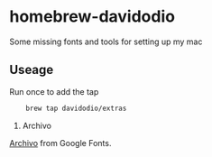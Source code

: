 # homebrew-davidodio

Some missing fonts and tools for setting up my mac

## Useage

Run once to add the tap

```bash
	brew tap davidodio/extras
```

1. Archivo

[Archivo](https://fonts.google.com/specimen/Archivo) from Google Fonts.


